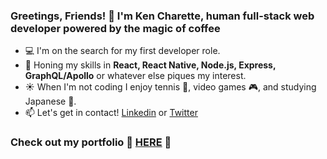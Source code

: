 ### Greetings, Friends! 👋 I'm Ken Charette, human full-stack web developer powered by the magic of coffee

- :computer: I'm on the search for my first developer role.
- :seedling: Honing my skills in **React, React Native, Node.js, Express, GraphQL/Apollo** or whatever else piques my interest.
- :sunny: When I'm not coding I enjoy tennis :tennis:, video games :video_game:, and studying Japanese :crossed_flags:.
- 📫  Let's get in contact! 
  [Linkedin](https://www.linkedin.com/in/k-charette/) or [Twitter](https://twitter.com/ItsKenCharette)
  
  
 ### Check out my portfolio :tada: [HERE](https://kencharette.com) :tada:


<!--
**k-charette/k-charette** is a ✨ _special_ ✨ repository because its `README.md` (this file) appears on your GitHub profile.

Here are some ideas to get you started:

- 🔭 I’m currently working on ...
- 🌱 I’m currently learning ...
- 👯 I’m looking to collaborate on ...
- 🤔 I’m looking for help with ...
- 💬 Ask me about ...
- 📫 How to reach me: ...
- 😄 Pronouns: ...
- ⚡ Fun fact: ...
-->
